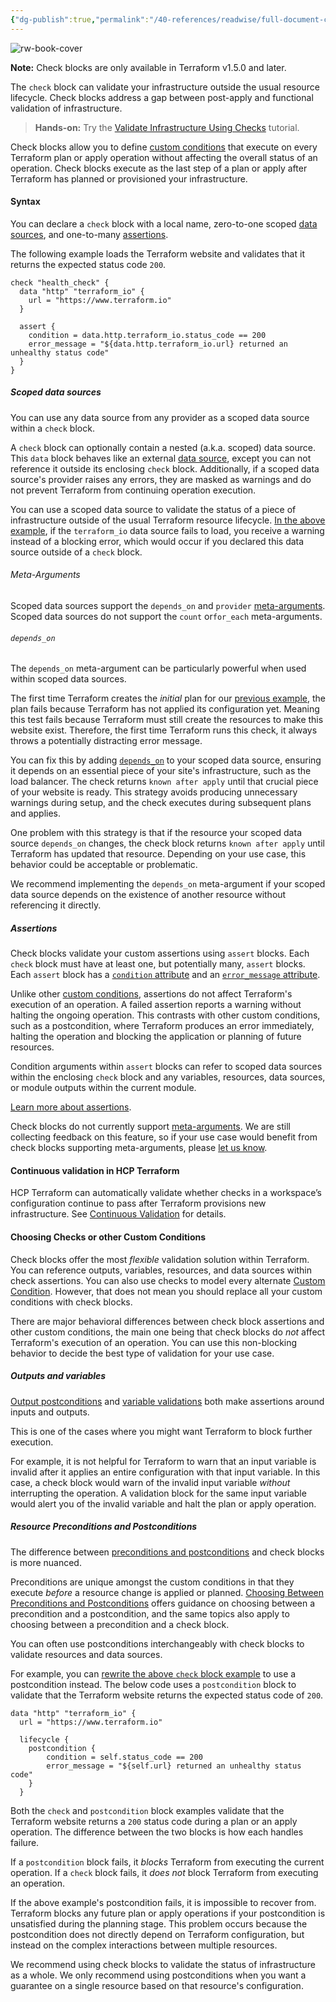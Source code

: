 ```yaml
---
{"dg-publish":true,"permalink":"/40-references/readwise/full-document-contents/resource-preconditions-and-postconditions/","tags":["rw/articles"]}
---
```


![rw-book-cover](https://developer.hashicorp.com/og-image/terraform.jpg)

**Note:** Check blocks are only available in Terraform v1.5.0 and later.

The `check` block can validate your infrastructure outside the usual resource lifecycle. Check blocks address a gap between post-apply and functional validation of infrastructure.

> **Hands-on:** Try the [Validate Infrastructure Using Checks](https://developer.hashicorp.com/terraform/tutorials/configuration-language/checks) tutorial.
> 
> 

Check blocks allow you to define [custom conditions](https://developer.hashicorp.com/terraform/language/expressions/custom-conditions) that execute on every Terraform plan or apply operation without affecting the overall status of an operation. Check blocks execute as the last step of a plan or apply after Terraform has planned or provisioned your infrastructure.

#### Syntax

You can declare a `check` block with a local name, zero-to-one scoped [data sources](https://developer.hashicorp.com/terraform/language/checks#scoped-data-sources), and one-to-many [assertions](https://developer.hashicorp.com/terraform/language/checks#assertions).

The following example loads the Terraform website and validates that it returns the expected status code `200`.

```
check "health_check" {
  data "http" "terraform_io" {
    url = "https://www.terraform.io"
  }

  assert {
    condition = data.http.terraform_io.status_code == 200
    error_message = "${data.http.terraform_io.url} returned an unhealthy status code"
  }
}

```

##### Scoped data sources

You can use any data source from any provider as a scoped data source within a `check` block.

A `check` block can optionally contain a nested (a.k.a. scoped) data source. This `data` block behaves like an external [data source](https://developer.hashicorp.com/terraform/language/data-sources), except you can not reference it outside its enclosing `check` block. Additionally, if a scoped data source's provider raises any errors, they are masked as warnings and do not prevent Terraform from continuing operation execution.

You can use a scoped data source to validate the status of a piece of infrastructure outside of the usual Terraform resource lifecycle. [In the above example](https://developer.hashicorp.com/terraform/language/checks#checks-syntax), if the `terraform_io` data source fails to load, you receive a warning instead of a blocking error, which would occur if you declared this data source outside of a `check` block.

###### Meta-Arguments

Scoped data sources support the `depends_on` and `provider` [meta-arguments](https://developer.hashicorp.com/terraform/language/resources/syntax#meta-arguments). Scoped data sources do not support the `count` or`for_each` meta-arguments.

###### `depends_on`

The `depends_on` meta-argument can be particularly powerful when used within scoped data sources.

The first time Terraform creates the *initial* plan for our [previous example](https://developer.hashicorp.com/terraform/language/checks#checks-syntax), the plan fails because Terraform has not applied its configuration yet. Meaning this test fails because Terraform must still create the resources to make this website exist. Therefore, the first time Terraform runs this check, it always throws a potentially distracting error message.

You can fix this by adding [`depends_on`](https://developer.hashicorp.com/terraform/language/meta-arguments/depends_on) to your scoped data source, ensuring it depends on an essential piece of your site's infrastructure, such as the load balancer. The check returns `known after apply` until that crucial piece of your website is ready. This strategy avoids producing unnecessary warnings during setup, and the check executes during subsequent plans and applies.

One problem with this strategy is that if the resource your scoped data source `depends_on` changes, the check block returns `known after apply` until Terraform has updated that resource. Depending on your use case, this behavior could be acceptable or problematic.

We recommend implementing the `depends_on` meta-argument if your scoped data source depends on the existence of another resource without referencing it directly.

##### Assertions

Check blocks validate your custom assertions using `assert` blocks. Each `check` block must have at least one, but potentially many, `assert` blocks. Each `assert` block has a [`condition` attribute](https://developer.hashicorp.com/terraform/language/expressions/custom-conditions#condition-expressions) and an [`error_message` attribute](https://developer.hashicorp.com/terraform/language/expressions/custom-conditions#error-messages).

Unlike other [custom conditions](https://developer.hashicorp.com/terraform/language/expressions/custom-conditions), assertions do not affect Terraform's execution of an operation. A failed assertion reports a warning without halting the ongoing operation. This contrasts with other custom conditions, such as a postcondition, where Terraform produces an error immediately, halting the operation and blocking the application or planning of future resources.

Condition arguments within `assert` blocks can refer to scoped data sources within the enclosing `check` block and any variables, resources, data sources, or module outputs within the current module.

[Learn more about assertions](https://developer.hashicorp.com/terraform/language/expressions/custom-conditions#checks-with-assertions).

Check blocks do not currently support [meta-arguments](https://developer.hashicorp.com/terraform/language/resources/syntax#meta-arguments). We are still collecting feedback on this feature, so if your use case would benefit from check blocks supporting meta-arguments, please [let us know](https://github.com/hashicorp/terraform/issues/new/choose).

#### Continuous validation in HCP Terraform

HCP Terraform can automatically validate whether checks in a workspace’s configuration continue to pass after Terraform provisions new infrastructure. See [Continuous Validation](https://developer.hashicorp.com/terraform/cloud-docs/workspaces/health#continuous-validation) for details.

#### Choosing Checks or other Custom Conditions

Check blocks offer the most *flexible* validation solution within Terraform. You can reference outputs, variables, resources, and data sources within check assertions. You can also use checks to model every alternate [Custom Condition](https://developer.hashicorp.com/terraform/language/expressions/custom-conditions). However, that does not mean you should replace all your custom conditions with check blocks.

There are major behavioral differences between check block assertions and other custom conditions, the main one being that check blocks do *not* affect Terraform's execution of an operation. You can use this non-blocking behavior to decide the best type of validation for your use case.

##### Outputs and variables

[Output postconditions](https://developer.hashicorp.com/terraform/language/expressions/custom-conditions#outputs) and [variable validations](https://developer.hashicorp.com/terraform/language/expressions/custom-conditions#input-variable-validation) both make assertions around inputs and outputs.

This is one of the cases where you might want Terraform to block further execution.

For example, it is not helpful for Terraform to warn that an input variable is invalid after it applies an entire configuration with that input variable. In this case, a check block would warn of the invalid input variable *without* interrupting the operation. A validation block for the same input variable would alert you of the invalid variable and halt the plan or apply operation.

##### Resource Preconditions and Postconditions

The difference between [preconditions and postconditions](https://developer.hashicorp.com/terraform/language/expressions/custom-conditions#preconditions-and-postconditions) and check blocks is more nuanced.

Preconditions are unique amongst the custom conditions in that they execute *before* a resource change is applied or planned. [Choosing Between Preconditions and Postconditions](https://developer.hashicorp.com/terraform/language/expressions/custom-conditions#choosing-between-preconditions-and-postconditions) offers guidance on choosing between a precondition and a postcondition, and the same topics also apply to choosing between a precondition and a check block.

You can often use postconditions interchangeably with check blocks to validate resources and data sources.

For example, you can [rewrite the above `check` block example](https://developer.hashicorp.com/terraform/language/checks#syntax) to use a postcondition instead. The below code uses a `postcondition` block to validate that the Terraform website returns the expected status code of `200`.

```
data "http" "terraform_io" {
  url = "https://www.terraform.io"

  lifecycle {
    postcondition {
        condition = self.status_code == 200
        error_message = "${self.url} returned an unhealthy status code"
    }
  }

```

Both the `check` and `postcondition` block examples validate that the Terraform website returns a `200` status code during a plan or an apply operation. The difference between the two blocks is how each handles failure.

If a `postcondition` block fails, it *blocks* Terraform from executing the current operation. If a `check` block fails, it *does not* block Terraform from executing an operation.

If the above example's postcondition fails, it is impossible to recover from. Terraform blocks any future plan or apply operations if your postcondition is unsatisfied during the planning stage. This problem occurs because the postcondition does not directly depend on Terraform configuration, but instead on the complex interactions between multiple resources.

We recommend using check blocks to validate the status of infrastructure as a whole. We only recommend using postconditions when you want a guarantee on a single resource based on that resource's configuration.
